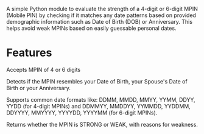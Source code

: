 A simple Python module to evaluate the strength of a 4-digit or 6-digit MPIN (Mobile PIN) by checking if it matches any date patterns based on provided demographic information such as Date of Birth (DOB) or Anniversary. This helps avoid weak MPINs based on easily guessable personal dates.

# Features

Accepts MPIN of 4 or 6 digits

Detects if the MPIN resembles your Date of Birth, your Spouse's Date of Birth or your Anniversary.

Supports common date formats like: DDMM, MMDD, MMYY, YYMM, DDYY, YYDD (for 4-digit MPINs) and DDMMYY, MMDDYY, YYMMDD, YYDDMM, DDYYYY, MMYYYY, YYYYDD, YYYYMM (for 6-digit MPINs).

Returns whether the MPIN is STRONG or WEAK, with reasons for weakness.
